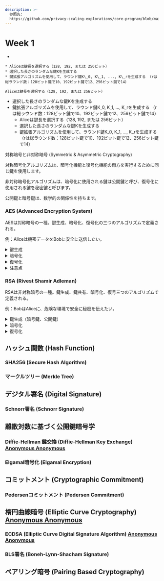 ```yaml
---
description: >-
  参照先:
  https://github.com/privacy-scaling-explorations/core-program/blob/main/2024/week1_cryptographic_basics.md
---
```


# Week 1

*

    * Aliceは鍵長を選択する（128, 192, または 256ビット）
    * 選択した長さのランダムな鍵Kを生成する
    * 鍵拡張アルゴリズムを使用して、ラウンド鍵K\_0, K\_1, ..., K\_rを生成する （rは総ラウンド数：128ビット鍵で10、192ビット鍵で12、256ビット鍵で14）

    Aliceは鍵長を選択する（128, 192, または 256ビット）
* 選択した長さのランダムな鍵Kを生成する
* 鍵拡張アルゴリズムを使用して、ラウンド鍵K\_0, K\_1, ..., K\_rを生成する （rは総ラウンド数：128ビット鍵で10、192ビット鍵で12、256ビット鍵で14）
  * Aliceは鍵長を選択する（128, 192, または 256ビット）
  * 選択した長さのランダムな鍵Kを生成する
  * 鍵拡張アルゴリズムを使用して、ラウンド鍵K\_0, K\_1, ..., K\_rを生成する （rは総ラウンド数：128ビット鍵で10、192ビット鍵で12、256ビット鍵で14）

対称暗号と非対称暗号 (Symmetric & Asymmetric Cryptography)

対称暗号化アルゴリズムは、暗号化機能と復号化機能の両方を実行するために同じ鍵を使用します。

非対称暗号化アルゴリズムは、暗号化に使用される鍵は公開鍵と呼び、復号化に使用される鍵を秘密鍵と呼びます。

公開鍵と暗号鍵は、数学的の関係性を持ちます。

### AES (Advanced Encryption System)

AESは対称暗号の一種。鍵生成、暗号化、復号化の三つのアルゴリズムで定義される。

例：Aliceは機密データをBobに安全に送信したい。

<details>

<summary>鍵生成</summary>

1. Aliceは鍵長を選択する（128, 192, または 256ビット）
2. 選択した長さのランダムな鍵Kを生成する
3. 鍵拡張アルゴリズムを使用して、ラウンド鍵K\_0, K\_1, ..., K\_rを生成する （rは総ラウンド数：128ビット鍵で10、192ビット鍵で12、256ビット鍵で14）

</details>

<details>

<summary> 暗号化</summary>

1. 平文Mを128ビット（16バイト）のブロックに分割する
2. 各ブロックに対して以下の操作を行う：
   1. AddRoundKey: ブロックとK\_0をXOR
   2. r-1回の主ラウンドを実行:
      1. SubBytes: 各バイトをS-boxを用いて置換
      2. ShiftRows: 行ごとに左循環シフト
      3. MixColumns: 列ごとに線形変換
      4. AddRoundKey: 状態とK\_iをXOR
   3. 最終ラウンド:
      1. SubBytes
      2. ShiftRows
      3. AddRoundKey（K\_rを使用）
3. 暗号文Cを出力

</details>

<details>

<summary>復号化</summary>

1. 暗号文Cを128ビット（16バイト）のブロックに分割する
2. 各ブロックに対して以下の操作を行う：
   1. AddRoundKey: ブロックとK\_rをXOR
   2. r-1回の逆主ラウンドを実行:
      1. InvShiftRows: 行ごとに右循環シフト
      2. InvSubBytes: 各バイトを逆S-boxを用いて置換
      3. AddRoundKey: 状態とK\_iをXOR
      4. InvMixColumns: 列ごとに逆線形変換
   3. 最終ラウンド:
      1. InvShiftRows
      2. InvSubBytes
      3. AddRoundKey（K\_0を使用）
3. 平文Mを出力

</details>

<details>

<summary>注意点</summary>

* AESは有限体GF(2^8)上で動作する
* SubBytesステップでは、バイトの乗法逆元を求めた後にアフィン変換を適用する
* MixColumnsステップでは、固定の多項式との乗算を行う
* 鍵拡張アルゴリズムは、元の鍵から各ラウンドで使用する鍵を生成する複雑なプロセスを含む

</details>

### RSA (Rivest Shamir Adleman)

RSAは非対称暗号の一種。鍵生成、鍵共有、暗号化、復号三つのアルゴリズムで定義される。

例：BobはAliceに、危険な環境で安全に秘密を伝えたい。

<details>

<summary>鍵生成（暗号鍵、公開鍵）</summary>

1. Aliceは $$p, q$$ 二つ素数をランダムに選び、下記二点を計算する
   1. &#x20;$$n = p \cdot q$$
   2. $$\lambda(n) =lcm(p -1,q-1)$$ ([カーマイケル関数](https://tjkendev.github.io/procon-library/python/prime/carmichael-function.html))
2. $$1<e<\lambda(n)$$、そして $$gcd(e, \lambda(n))=1$$を満たす公開鍵$$e$$を選択する
3. $$d \equiv e^{-1} \pmod{\lambda(n)}$$を満たす暗号鍵 $$d$$を選択する ([拡張ユークリッド互除法](https://ja.wikipedia.org/wiki/%E3%83%A6%E3%83%BC%E3%82%AF%E3%83%AA%E3%83%83%E3%83%89%E3%81%AE%E4%BA%92%E9%99%A4%E6%B3%95))
4. Aliceは $$d, p, q,\lambda(n)$$を秘密鍵として保管し、$$(n, e)$$を公開鍵として公開する

</details>

<details>

<summary>暗号化</summary>

1. BobはAliceから共有された公開鍵 $$(n, e)$$を取得する
2. 共有したい平文$$M$$を整数$$m$$に変換し、$$0 < m < n$$だと確認する（ $$m > n$$の場合、メッセージが $$m \pmod n$$に削減される）
3. $$c = m^e \pmod n$$を計算する
4. 暗号文$$c$$をAliceに送る

</details>

<details>

<summary>復号化</summary>

1. Aliceは暗号文$$c$$を取得する
2. $$c^d \equiv (m^e)^d \equiv m \pmod n$$を計算する
3. $$m$$から平文$$M$$に復元する

</details>

## ハッシュ関数 (Hash Function)

### SHA256 (Secure Hash Algorithm)

### マークルツリー (Merkle Tree)

## デジタル署名 (Digital Signature)

### Schnorr署名 (Schnorr Signature)

## 離散対数に基づく公開鍵暗号学

### Diffie-Hellman 鍵交換 (Diffie-Hellman Key Exchange) [Anonymous Anonymous](https://app.gitbook.com/u/M0Ag2PM8qphSBEuVlTmprHj1RQ93 "mention")



### Elgamal暗号化 (Elgamal Encryption)

## コミットメント (Cryptographic Commitment)

### Pedersenコミットメント (Pedersen Commitment)

## 楕円曲線暗号 (Elliptic Curve Cryptography) [Anonymous Anonymous](https://app.gitbook.com/u/M0Ag2PM8qphSBEuVlTmprHj1RQ93 "mention")

### ECDSA (Elliptic Curve Digital Signature Algorithm) [Anonymous Anonymous](https://app.gitbook.com/u/M0Ag2PM8qphSBEuVlTmprHj1RQ93 "mention")

### BLS署名 (Boneh-Lynn-Shacham Signature)

## ペアリング暗号 (Pairing Based Cryptography)

